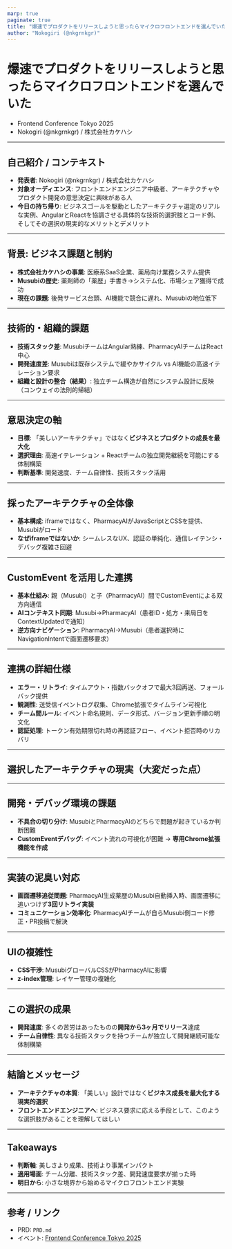 ```yaml
---
marp: true
paginate: true
title: "爆速でプロダクトをリリースしようと思ったらマイクロフロントエンドを選んでいた"
author: "Nokogiri (@nkgrnkgr)"
---
```


# 爆速でプロダクトをリリースしようと思ったらマイクロフロントエンドを選んでいた

- Frontend Conference Tokyo 2025
- Nokogiri (@nkgrnkgr) / 株式会社カケハシ

---

## 自己紹介 / コンテキスト
- **発表者**: Nokogiri (@nkgrnkgr) / 株式会社カケハシ
- **対象オーディエンス**: フロントエンドエンジニア中級者、アーキテクチャやプロダクト開発の意思決定に興味がある人
- **今日の持ち帰り**: ビジネスゴールを駆動としたアーキテクチャ選定のリアルな実例、AngularとReactを協調させる具体的な技術的選択肢とコード例、そしてその選択の現実的なメリットとデメリット

---

## 背景: ビジネス課題と制約
- **株式会社カケハシの事業**: 医療系SaaS企業、薬局向け業務システム提供
- **Musubiの歴史**: 薬剤師の「薬歴」手書き→システム化、市場シェア獲得で成功
- **現在の課題**: 後発サービス台頭、AI機能で競合に遅れ、Musubiの地位低下

---

## 技術的・組織的課題
- **技術スタック差**: MusubiチームはAngular熟練、PharmacyAIチームはReact中心
- **開発速度差**: Musubiは既存システムで緩やかサイクル vs AI機能の高速イテレーション要求
- **組織と設計の整合（結果）**: 独立チーム構造が自然にシステム設計に反映（コンウェイの法則的帰結）

---

## 意思決定の軸
- **目標**: 「美しいアーキテクチャ」ではなく**ビジネスとプロダクトの成長を最大化**
- **選択理由**: 高速イテレーション + Reactチームの独立開発継続を可能にする体制構築
- **判断基準**: 開発速度、チーム自律性、技術スタック活用

---

## 採ったアーキテクチャの全体像
- **基本構成**: iframeではなく、PharmacyAIがJavaScriptとCSSを提供、Musubiがロード
- **なぜiframeではないか**: シームレスなUX、認証の単純化、通信レイテンシ・デバッグ複雑さ回避

---

## CustomEvent を活用した連携
- **基本仕組み**: 親（Musubi）と子（PharmacyAI）間でCustomEventによる双方向通信
- **AIコンテキスト同期**: Musubi→PharmacyAI（患者ID・処方・来局日をContextUpdatedで通知）
- **逆方向ナビゲーション**: PharmacyAI→Musubi（患者選択時にNavigationIntentで画面遷移要求）

---

## 連携の詳細仕様
- **エラー・リトライ**: タイムアウト・指数バックオフで最大3回再送、フォールバック提供
- **観測性**: 送受信イベントログ収集、Chrome拡張でタイムライン可視化
- **チーム間ルール**: イベント命名規則、データ形式、バージョン更新手順の明文化
- **認証処理**: トークン有効期限切れ時の再認証フロー、イベント拒否時のリカバリ

---

## 選択したアーキテクチャの現実（大変だった点）

---

## 開発・デバッグ環境の課題
- **不具合の切り分け**: MusubiとPharmacyAIのどちらで問題が起きているか判断困難
- **CustomEventデバッグ**: イベント流れの可視化が困難 → **専用Chrome拡張機能を作成**

---

## 実装の泥臭い対応
- **画面遷移追従問題**: PharmacyAI生成薬歴のMusubi自動挿入時、画面遷移に追いつけず**3回リトライ実装**
- **コミュニケーション効率化**: PharmacyAIチームが自らMusubi側コード修正・PR投稿で解決

---

## UIの複雑性
- **CSS干渉**: MusubiグローバルCSSがPharmacyAIに影響
- **z-index管理**: レイヤー管理の複雑化

---

## この選択の成果
- **開発速度**: 多くの苦労はあったものの**開発から3ヶ月でリリース**達成
- **チーム自律性**: 異なる技術スタックを持つチームが独立して開発継続可能な体制構築

---

## 結論とメッセージ
- **アーキテクチャの本質**: 「美しい」設計ではなく**ビジネス成長を最大化する現実的選択**
- **フロントエンドエンジニアへ**: ビジネス要求に応える手段として、このような選択肢があることを理解してほしい

---

## Takeaways
- **判断軸**: 美しさより成果、技術より事業インパクト
- **適用場面**: チーム分離、技術スタック差、開発速度要求が揃った時
- **明日から**: 小さな境界から始めるマイクロフロントエンド実験

---

## 参考 / リンク
- PRD: `PRD.md`
- イベント: [Frontend Conference Tokyo 2025](https://fec-tokyo.connpass.com/event/352581/)
